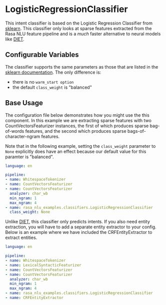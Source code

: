 # LogisticRegressionClassifier

This intent classifier is based on the Logistic Regression Classifier from
[sklearn](https://scikit-learn.org/stable/modules/generated/sklearn.linear_model.LogisticRegression.html).
This classifier only looks at sparse features extracted from the Rasa NLU
feature pipeline and is a *much* faster alternative to neural models like
[DIET](https://rasa.com/docs/rasa/components#dietclassifier-2).

## Configurable Variables

The classifier supports the same parameters as those that are listed in the [sklearn documentation](https://scikit-learn.org/stable/modules/generated/sklearn.linear_model.LogisticRegression.html). The only difference is:

- there is no `warm_start option`
- the default `class_weight` is "balanced"

## Base Usage

The configuration file below demonstrates how you might use the this component.
In this example we are extracting sparse features with two
CountVectorsFeaturizer instances, the first of which produces sparse
bag-of-words features, and the second which produces sparse
bags-of-character-ngram features.

Note that in the following example, setting the `class_weight` parameter to `None`
explicitly does have an effect because our default value for this paramter is "balanced".

```yaml
language: en

pipeline:
- name: WhitespaceTokenizer
- name: CountVectorsFeaturizer
- name: CountVectorsFeaturizer
  analyzer: char_wb
  min_ngram: 1
  max_ngram: 4
- name: rasa_nlu_examples.classifiers.LogisticRegressionClassifier
  class_weight: None
```

Unlike [DIET](https://rasa.com/docs/rasa/components#dietclassifier-2), this
classifier only predicts intents. If you also need entity extraction, you will
have to add a separate entity extractor to your config. Below is an example
where we have included the CRFEntityExtractor to extract entities.

```yaml
language: en

pipeline:
- name: WhitespaceTokenizer
- name: LexicalSyntacticFeaturizer
- name: CountVectorsFeaturizer
- name: CountVectorsFeaturizer
  analyzer: char_wb
  min_ngram: 1
  max_ngram: 4
- name: rasa_nlu_examples.classifiers.LogisticRegressionClassifier
- name: CRFEntityExtractor
```
